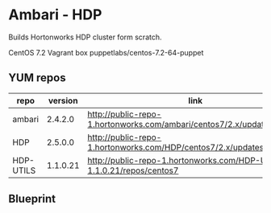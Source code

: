 # Ambari - HDP

Builds Hortonworks HDP cluster form scratch.

CentOS 7.2
Vagrant box puppetlabs/centos-7.2-64-puppet

## YUM repos

| repo  | version | link |
| -------------| ----------- | --------------------------------------------------------------------------- |
| ambari       | 2.4.2.0     | http://public-repo-1.hortonworks.com/ambari/centos7/2.x/updates/2.4.2.0     |
| HDP          | 2.5.0.0     | http://public-repo-1.hortonworks.com/HDP/centos7/2.x/updates/2.5.0.0        |
| HDP-UTILS    | 1.1.0.21    | http://public-repo-1.hortonworks.com/HDP-UTILS-1.1.0.21/repos/centos7       |


## Blueprint